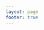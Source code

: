 ```yaml
---
layout: page
footer: true
---
```

<script setup>
import {
  VPTeamPage,
  VPTeamPageTitle,
  VPTeamMembers
} from 'vitepress/theme';

const products = [
  {
    avatar: 'https://raw.githubusercontent.com/PoweredByApartium/cocoa-beans/main/Writerside/cfg/beans.png',
    name: 'Cocoa beans',
    title: 'General purpose library for Java & Spigot ',
    links: [
      { icon: 'github', link: 'https://github.com/PoweredByApartium/cocoa-beans' }
    ]
  },
  {
    avatar: 'https://raw.githubusercontent.com/PoweredByApartium/assets/main/Nuclear_Explosives.jpg',
    name: 'Core',
    title: 'Shhhhhh this is a top secret',
    links: [
      { icon: 'discord', link: 'https://discord.com/users/331785139656851457' },
    ]
  },
]
</script>

<VPTeamPage>
  <VPTeamPageTitle>
    <template #title>
      Our products
    </template>
    <template #lead>
      TOOD VOIGON
    </template>
  </VPTeamPageTitle>
  <VPTeamMembers
    :members="products"
  />
</VPTeamPage>
